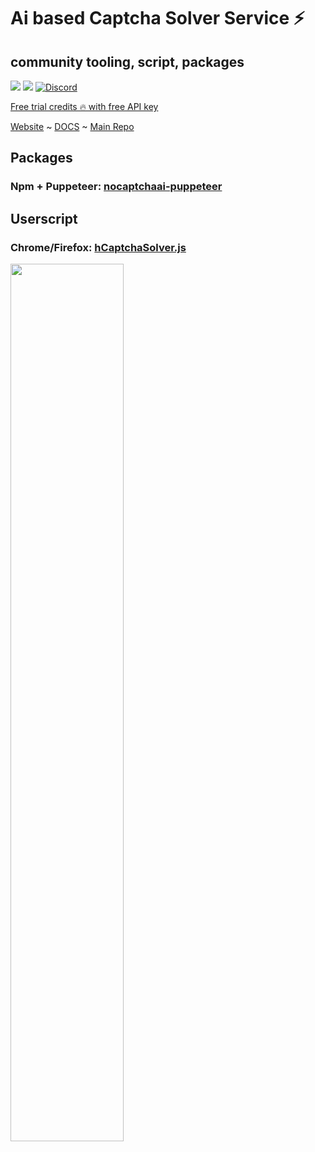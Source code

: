 # Ai based Captcha Solver Service  ⚡
## community tooling, script, packages

<a href="https://t.me/noCaptchaAi" target="_blank"><img src="https://img.shields.io/badge/Telegram-2CA5E0?style=for-the-badge&logo=telegram&logoColor=white"></a>
<a href="https://discord.gg/E7FfzhZqzA" target="_blank"><img src="https://img.shields.io/badge/Discord-7289DA?style=for-the-badge&logo=discord&logoColor=white"></a>
<a href="https://discord.gg/E7FfzhZqzA"><img alt="Discord" src="https://img.shields.io/discord/994856206525018112"></a>

<a href="https://nocaptchaai.com/register">Free trial credits 🔥 with free API key</a>

[Website](https://nocaptchaai.com)   ~ [DOCS](https://docs.nocaptchaai.com)  ~ [Main Repo](https://github.com/shimuldn/hCaptchaSolverApi) 

## Packages
### Npm + Puppeteer: [nocaptchaai-puppeteer](https://github.com/noCaptchaAi/nocaptchaai-puppeteer)

## Userscript 
### Chrome/Firefox: [hCaptchaSolver.js](https://github.com/noCaptchaAi/hCaptchaSolver.user.js)


<img src="https://user-images.githubusercontent.com/4178343/180646819-324163a8-0c4c-4571-b01c-2f98ab8a1127.gif" width="60%" />
